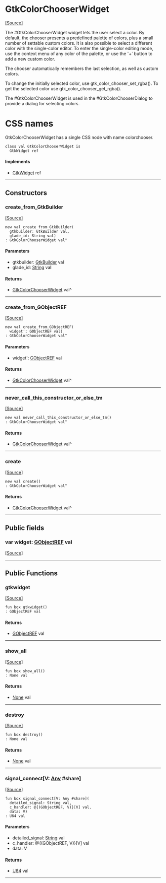 # GtkColorChooserWidget
<span class="source-link">[[Source]](src/gtk3/GtkColorChooserWidget.md#L6)</span>

The #GtkColorChooserWidget widget lets the user select a
color. By default, the chooser presents a predefined palette
of colors, plus a small number of settable custom colors.
It is also possible to select a different color with the
single-color editor. To enter the single-color editing mode,
use the context menu of any color of the palette, or use the
'+' button to add a new custom color.

The chooser automatically remembers the last selection, as well
as custom colors.

To change the initially selected color, use gtk_color_chooser_set_rgba().
To get the selected color use gtk_color_chooser_get_rgba().

The #GtkColorChooserWidget is used in the #GtkColorChooserDialog
to provide a dialog for selecting colors.

# CSS names

GtkColorChooserWidget has a single CSS node with name colorchooser.


```pony
class val GtkColorChooserWidget is
  GtkWidget ref
```

#### Implements

* [GtkWidget](gtk3-GtkWidget.md) ref

---

## Constructors

### create_from_GtkBuilder
<span class="source-link">[[Source]](src/gtk3/GtkColorChooserWidget.md#L33)</span>


```pony
new val create_from_GtkBuilder(
  gtkbuilder: GtkBuilder val,
  glade_id: String val)
: GtkColorChooserWidget val^
```
#### Parameters

*   gtkbuilder: [GtkBuilder](gtk3-GtkBuilder.md) val
*   glade_id: [String](builtin-String.md) val

#### Returns

* [GtkColorChooserWidget](gtk3-GtkColorChooserWidget.md) val^

---

### create_from_GObjectREF
<span class="source-link">[[Source]](src/gtk3/GtkColorChooserWidget.md#L36)</span>


```pony
new val create_from_GObjectREF(
  widget': GObjectREF val)
: GtkColorChooserWidget val^
```
#### Parameters

*   widget': [GObjectREF](gtk3-..-gobject-GObjectREF.md) val

#### Returns

* [GtkColorChooserWidget](gtk3-GtkColorChooserWidget.md) val^

---

### never_call_this_constructor_or_else_tm
<span class="source-link">[[Source]](src/gtk3/GtkColorChooserWidget.md#L39)</span>


```pony
new val never_call_this_constructor_or_else_tm()
: GtkColorChooserWidget val^
```

#### Returns

* [GtkColorChooserWidget](gtk3-GtkColorChooserWidget.md) val^

---

### create
<span class="source-link">[[Source]](src/gtk3/GtkColorChooserWidget.md#L43)</span>


```pony
new val create()
: GtkColorChooserWidget val^
```

#### Returns

* [GtkColorChooserWidget](gtk3-GtkColorChooserWidget.md) val^

---

## Public fields

### var widget: [GObjectREF](gtk3-..-gobject-GObjectREF.md) val
<span class="source-link">[[Source]](src/gtk3/GtkColorChooserWidget.md#L29)</span>



---

## Public Functions

### gtkwidget
<span class="source-link">[[Source]](src/gtk3/GtkColorChooserWidget.md#L31)</span>


```pony
fun box gtkwidget()
: GObjectREF val
```

#### Returns

* [GObjectREF](gtk3-..-gobject-GObjectREF.md) val

---

### show_all
<span class="source-link">[[Source]](src/gtk3/GtkWidget.md#L4)</span>


```pony
fun box show_all()
: None val
```

#### Returns

* [None](builtin-None.md) val

---

### destroy
<span class="source-link">[[Source]](src/gtk3/GtkWidget.md#L7)</span>


```pony
fun box destroy()
: None val
```

#### Returns

* [None](builtin-None.md) val

---

### signal_connect\[V: [Any](builtin-Any.md) #share\]
<span class="source-link">[[Source]](src/gtk3/GtkWidget.md#L10)</span>


```pony
fun box signal_connect[V: Any #share](
  detailed_signal: String val,
  c_handler: @{(GObjectREF, V)}[V] val,
  data: V)
: U64 val
```
#### Parameters

*   detailed_signal: [String](builtin-String.md) val
*   c_handler: @{(GObjectREF, V)}[V] val
*   data: V

#### Returns

* [U64](builtin-U64.md) val

---

